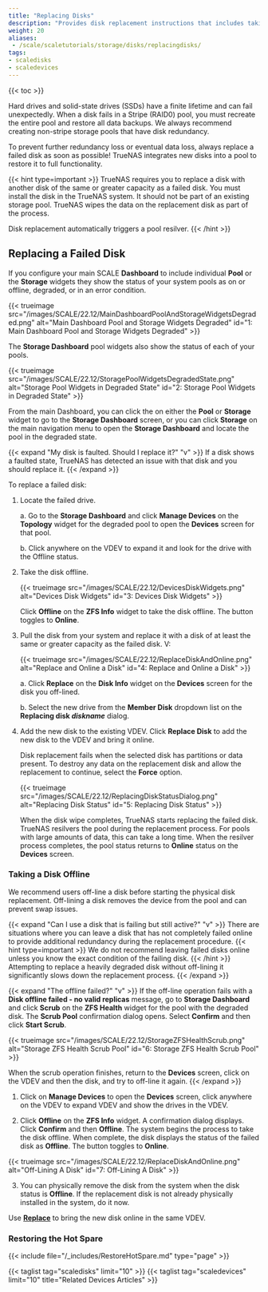 ```yaml
---
title: "Replacing Disks"
description: "Provides disk replacement instructions that includes taking a failed disk offline and replacing a disk in an existing VDEV. It automatically triggers a pool resilver during the replacement process."
weight: 20
aliases:
 - /scale/scaletutorials/storage/disks/replacingdisks/
tags:
- scaledisks
- scaledevices
---
```


{{< toc >}}

Hard drives and solid-state drives (SSDs) have a finite lifetime and can fail unexpectedly.
When a disk fails in a Stripe (RAID0) pool, you must recreate the entire pool and restore all data backups.
We always recommend creating non-stripe storage pools that have disk redundancy.

To prevent further redundancy loss or eventual data loss, always replace a failed disk as soon as possible!
TrueNAS integrates new disks into a pool to restore it to full functionality.

{{< hint type=important >}}
TrueNAS requires you to replace a disk with another disk of the same or greater capacity as a failed disk.
You must install the disk in the TrueNAS system.
It should not be part of an existing storage pool.
TrueNAS wipes the data on the replacement disk as part of the process.

Disk replacement automatically triggers a pool resilver.
{{< /hint >}}

## Replacing a Failed Disk

If you configure your main SCALE **Dashboard** to include individual **Pool** or the **Storage** widgets they show the status of your system pools as on or offline, degraded, or in an error condition.

{{< trueimage src="/images/SCALE/22.12/MainDashboardPoolAndStorageWidgetsDegraded.png" alt="Main Dashboard Pool and Storage Widgets Degraded" id="1: Main Dashboard Pool and Storage Widgets Degraded" >}}

The **Storage Dashboard** pool widgets also show the status of each of your pools.

{{< trueimage src="/images/SCALE/22.12/StoragePoolWidgetsDegradedState.png" alt="Storage Pool Widgets in Degraded State" id="2: Storage Pool Widgets in Degraded State" >}}

From the main Dashboard, you can click the <i class="fa fa-database" aria-hidden="true" title="Pool Status"></i> on either the **Pool** or **Storage** widget to go to the **Storage Dashboard** screen, or you can click **Storage** on the main navigation menu to open the **Storage Dashboard** and locate the pool in the degraded state.

{{< expand "My disk is faulted. Should I replace it?" "v" >}}
If a disk shows a faulted state, TrueNAS has detected an issue with that disk and you should replace it.
{{< /expand >}}

To replace a failed disk:

1. Locate the failed drive.

   a. Go to the **Storage Dashboard** and click **Manage Devices** on the **Topology** widget for the degraded pool to open the **Devices** screen for that pool.

   b. Click anywhere on the VDEV to expand it and look for the drive with the Offline status.

2. Take the disk offline.

   {{< trueimage src="/images/SCALE/22.12/DevicesDiskWidgets.png" alt="Devices Disk Widgets" id="3: Devices Disk Widgets" >}}

   Click **Offline** on the **ZFS Info** widget to take the disk offline. The button toggles to **Online**.

3. Pull the disk from your system and replace it with a disk of at least the same or greater capacity as the failed disk. V:

   {{< trueimage src="/images/SCALE/22.12/ReplaceDiskAndOnline.png" alt="Replace and Online a Disk" id="4: Replace and Online a Disk" >}}

   a. Click **Replace** on the **Disk Info** widget on the **Devices** screen for the disk you off-lined.

   b. Select the new drive from the **Member Disk** dropdown list on the **Replacing disk *diskname*** dialog.

4. Add the new disk to the existing VDEV. Click **Replace Disk** to add the new disk to the VDEV and bring it online.

   Disk replacement fails when the selected disk has partitions or data present.
   To destroy any data on the replacement disk and allow the replacement to continue, select the **Force** option.

   {{< trueimage src="/images/SCALE/22.12/ReplacingDiskStatusDialog.png" alt="Replacing Disk Status" id="5: Replacing Disk Status" >}}

   When the disk wipe completes, TrueNAS starts replacing the failed disk.
   TrueNAS resilvers the pool during the replacement process.
   For pools with large amounts of data, this can take a long time.
   When the resilver process completes, the pool status returns to **Online** status on the **Devices** screen.

### Taking a Disk Offline

We recommend users off-line a disk before starting the physical disk replacement.
Off-lining a disk removes the device from the pool and can prevent swap issues.

{{< expand "Can I use a disk that is failing but still active?" "v" >}}
There are situations where you can leave a disk that has not completely failed online to provide additional redundancy during the replacement procedure.
{{< hint type=important >}}
We do not recommend leaving failed disks online unless you know the exact condition of the failing disk.
{{< /hint >}}
Attempting to replace a heavily degraded disk without off-lining it significantly slows down the replacement process.
{{< /expand >}}

{{< expand "The offline failed?" "v" >}}
If the off-line operation fails with a **Disk offline failed - no valid replicas** message, go to **Storage Dashboard** and click **Scrub** on the **ZFS Health** widget for the pool with the degraded disk. The **Scrub Pool** confirmation dialog opens. Select **Confirm** and then click **Start Scrub**.

{{< trueimage src="/images/SCALE/22.12/StorageZFSHealthScrub.png" alt="Storage ZFS Health Scrub Pool" id="6: Storage ZFS Health Scrub Pool" >}}

When the scrub operation finishes, return to the **Devices** screen, click on the VDEV and then the disk, and try to off-line it again.
{{< /expand >}}

1. Click on **Manage Devices** to open the **Devices** screen, click anywhere on the VDEV to expand VDEV and show the drives in the VDEV.

2. Click **Offline** on the **ZFS Info** widget. A confirmation dialog displays. Click **Confirm** and then **Offline**.
   The system begins the process to take the disk offline. When complete, the disk displays the status of the failed disk as **Offline**.
   The button toggles to **Online**.

{{< trueimage src="/images/SCALE/22.12/ReplaceDiskAndOnline.png" alt="Off-Lining A Disk" id="7: Off-Lining A Disk" >}}

3. You can physically remove the disk from the system when the disk status is **Offline**.
   If the replacement disk is not already physically installed in the system, do it now.

Use **[Replace](#replacing-a-failed-disk)** to bring the new disk online in the same VDEV.

### Restoring the Hot Spare

{{< include file="/_includes/RestoreHotSpare.md" type="page" >}}

{{< taglist tag="scaledisks" limit="10" >}}
{{< taglist tag="scaledevices" limit="10" title="Related Devices Articles" >}}
